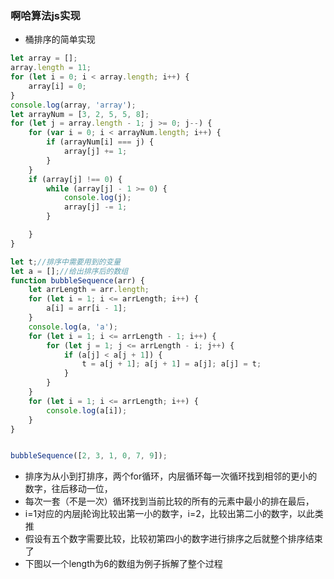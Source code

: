 ### 啊哈算法js实现
- 桶排序的简单实现
```Javascript
let array = [];
array.length = 11;
for (let i = 0; i < array.length; i++) {
    array[i] = 0;
}
console.log(array, 'array');
let arrayNum = [3, 2, 5, 5, 8];
for (let j = array.length - 1; j >= 0; j--) {
    for (var i = 0; i < arrayNum.length; i++) {
        if (arrayNum[i] === j) {
            array[j] += 1;
        }
    }
    if (array[j] !== 0) {
        while (array[j] - 1 >= 0) {
            console.log(j);
            array[j] -= 1;
        }

    }
}
```
<!-- 冒泡排序的JavaScript实现 -->
```javascript
let t;//排序中需要用到的变量
let a = [];//给出排序后的数组
function bubbleSequence(arr) {
    let arrLength = arr.length;
    for (let i = 1; i <= arrLength; i++) {
        a[i] = arr[i - 1];
    }
    console.log(a, 'a');
    for (let i = 1; i <= arrLength - 1; i++) {
        for (let j = 1; j <= arrLength - i; j++) {
            if (a[j] < a[j + 1]) {
                t = a[j + 1]; a[j + 1] = a[j]; a[j] = t;
            }
        }
    }
    for (let i = 1; i <= arrLength; i++) {
        console.log(a[i]);
    }
}


bubbleSequence([2, 3, 1, 0, 7, 9]);
```
* 排序为从小到打排序，两个for循环，内层循环每一次循环找到相邻的更小的数字，往后移动一位，
* 每次一套（不是一次）循环找到当前比较的所有的元素中最小的排在最后，
* i=1对应的内层j轮询比较出第一小的数字，i=2，比较出第二小的数字，以此类推
* 假设有五个数字需要比较，比较初第四小的数字进行排序之后就整个排序结束了
* 下图以一个length为6的数组为例子拆解了整个过程